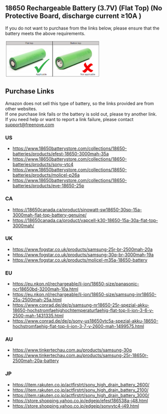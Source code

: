 ## 18650 Rechargeable Battery (3.7V) (Flat Top) (No Protective Board, discharge current ≥10A )

If you do not want to purchase from the links below, please ensure that the battery meets the above requirements.

<img src='18650_Flat-Top_Unprotected.png' width='60%'/>

## Purchase Links

Amazon does not sell this type of battery, so the links provided are from other websites.  
If one purchase link fails or the battery is sold out, please try another link.  
If you need help or want to report a link failure, please contact [support@freenove.com](mailto:support@freenove.com)

### US

* https://www.18650batterystore.com/collections/18650-batteries/products/efest-18650-3000mah-35a
* https://www.18650batterystore.com/collections/18650-batteries/products/sony-vtc4
* https://www.18650batterystore.com/collections/18650-batteries/products/molicel-p26a
* https://www.18650batterystore.com/collections/18650-batteries/products/eve-18650-25p

### CA

* https://18650canada.ca/product/sinowatt-sw18650-30sp-15a-3000mah-flat-top-battery-genuine/
* https://18650canada.ca/product/vapcell-k30-18650-15a-30a-flat-top-3000mah/

### UK

* https://www.fogstar.co.uk/products/samsung-25r-br-2500mah-20a
* https://www.fogstar.co.uk/products/samsung-30q-br-3000mah-19a
* https://www.fogstar.co.uk/products/molicel-m35a-18650-battery

### EU

* https://eu.nkon.nl/rechargeable/li-ion/18650-size/panasonic-ncr18650bd-3200mah-10a.html
* https://eu.nkon.nl/rechargeable/li-ion/18650-size/samsung-inr18650-25s-2500mah-25a.html
* https://www.conrad.de/de/p/samsung-nr18650-25r-spezial-akku-18650-hochstromfaehighochtemperaturfaehig-flat-top-li-ion-3-6-v-2500-mah-1431335.html
* https://www.conrad.de/de/p/sony-us18650vtc5a-spezial-akku-18650-hochstromfaehig-flat-top-li-ion-3-7-v-2600-mah-1499575.html

### AU

* https://www.tinkertechau.com.au/products/samsung-30q
* https://www.tinkertechau.com.au/products/samsung-25r-18650r-2500mah-20a-battery

### JP

* https://item.rakuten.co.jp/actfirstrt/sony_high_drain_battery_2600/
* https://item.rakuten.co.jp/actfirstrt/sony_high_drain_battery_2100/
* https://item.rakuten.co.jp/actfirstrt/sony_high_drain_battery_3000/
* https://store.shopping.yahoo.co.jp/edgejp/efest186538a-j48.html
* https://store.shopping.yahoo.co.jp/edgejp/sonyvtc4-j49.html
